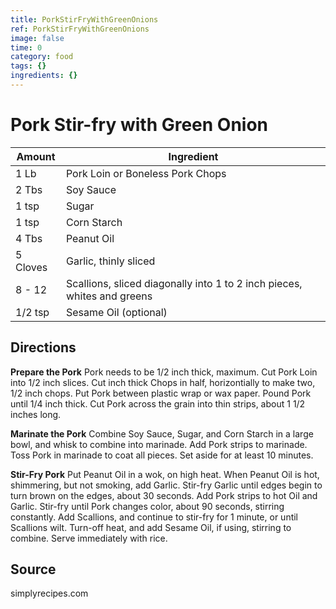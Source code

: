 ```yaml
---
title: PorkStirFryWithGreenOnions
ref: PorkStirFryWithGreenOnions
image: false
time: 0
category: food
tags: {}
ingredients: {}
---
```

# Pork Stir-fry with Green Onion

Amount | Ingredient
----|----
1 Lb | Pork Loin or Boneless Pork Chops
2 Tbs | Soy Sauce
1 tsp | Sugar
1 tsp | Corn Starch 
4 Tbs | Peanut Oil
5 Cloves | Garlic, thinly sliced
8 - 12 | Scallions, sliced diagonally into 1 to 2 inch pieces, whites and greens
1/2 tsp | Sesame Oil (optional)

## Directions

**Prepare the Pork**
Pork needs to be 1/2 inch thick, maximum.
Cut Pork Loin into 1/2 inch slices.
Cut inch thick Chops in half, horizontially to make two, 1/2 inch chops.
Put Pork between plastic wrap or wax paper.
Pound Pork until 1/4 inch thick.
Cut Pork across the grain into thin strips, about 1 1/2 inches long.

**Marinate the Pork**
Combine Soy Sauce, Sugar, and Corn Starch in a large bowl, and whisk to combine into marinade.
Add Pork strips to marinade.
Toss Pork in marinade to coat all pieces.
Set aside for at least 10 minutes.

**Stir-Fry Pork**
Put Peanut Oil in a wok, on high heat.
When Peanut Oil is hot, shimmering, but not smoking, add Garlic.
Stir-fry Garlic until edges begin to turn brown on the edges, about 30 seconds.
Add Pork strips to hot Oil and Garlic.
Stir-fry until Pork changes color, about 90 seconds, stirring constantly.
Add Scallions, and continue to stir-fry for 1 minute, or until Scallions wilt.
Turn-off heat, and add Sesame Oil, if using, stirring to combine.
Serve immediately with rice.

## Source
simplyrecipes.com
